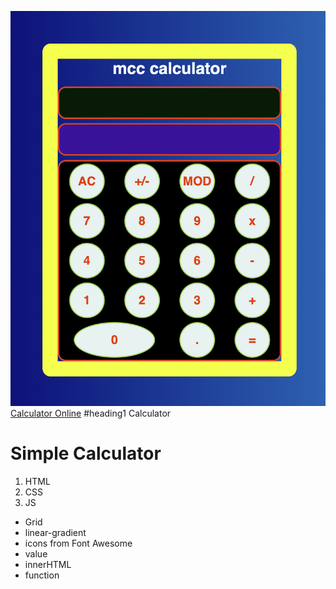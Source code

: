 ![CALCULATOR](./Calculator.png)
[Calculator Online](https://mcc1461.github.io/Calculator/)
#heading1 Calculator 

# Simple Calculator
1. HTML
2. CSS
3. JS


* Grid
* linear-gradient
* icons from Font Awesome
* value
* innerHTML
* function

